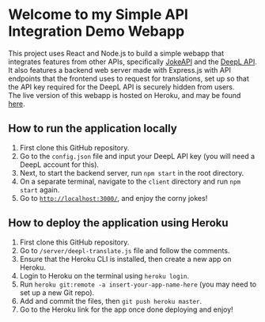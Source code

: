 # Welcome to my Simple API Integration Demo Webapp

This project uses React and Node.js to build a simple webapp that integrates features from other APIs, specifically [JokeAPI](https://jokeapi.dev/) and the [DeepL API](https://www.deepl.com/en/docs-api).\
It also features a backend web server made with Express.js with API endpoints that the frontend uses to request for translations, set up so that the API key required for the DeepL API is securely hidden from users.\
The live version of this webapp is hosted on Heroku, and may be found [here](https://aview-coding-challenge-7e2217167345.herokuapp.com/).

## How to run the application locally

1. First clone this GitHub repository.
2. Go to the `config.json` file and input your DeepL API key (you will need a DeepL account for this).
3. Next, to start the backend server, run `npm start` in the root directory.
4. On a separate terminal, navigate to the `client` directory and run `npm start` again.
5. Go to [`http://localhost:3000/`](http://localhost:3000/), and enjoy the corny jokes!

## How to deploy the application using Heroku

1. First clone this GitHub repository.
2. Go to `/server/deepl-translate.js` file and follow the comments.
3. Ensure that the Heroku CLI is installed, then create a new app on Heroku.
4. Login to Heroku on the terminal using `heroku login`.
5. Run `heroku git:remote -a insert-your-app-name-here` (you may need to set up a new Git repo).
6. Add and commit the files, then `git push heroku master`.
7. Go to the Heroku link for the app once done deploying and enjoy!
